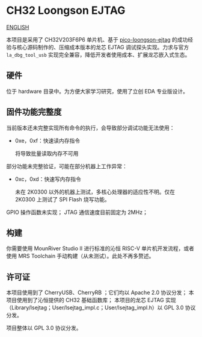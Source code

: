 
# CH32 Loongson EJTAG

[ENGLISH](README.en.md)

本项目是采用了 CH32V203F6P6 单片机、基于 [pico-loongson-ejtag](https://github.com/RigoLigoRLC/pico-loongson-ejtag) 的成功经验与核心源码制作的、压缩成本版本的龙芯 EJTAG 调试探头实现。力求与官方 `la_dbg_tool_usb` 实现完全兼容，降低开发者使用成本、扩展龙芯嵌入式生态。

## 硬件

位于 hardware 目录中。为方便大家学习研究，使用了立创 EDA 专业版设计。

## 固件功能完整度

当前版本还未完整实现所有命令的执行，会导致部分调试功能无法使用：

- 0xe，0xf：快速读内存指令

  将导致批量读取内存不可用

部分功能未完整验证，可能在部分机器上工作异常：

- 0xc，0xd：快速写内存指令

  未在 2K0300 以外的机器上测试，多核心处理器的适应性不明。仅在 2K0300 上测试了 SPI Flash 烧写功能。

GPIO 操作函数未实现；
JTAG 通信速度目前固定为 2MHz；

## 构建

你需要使用 MounRiver Studio II 进行标准的沁恒 RISC-V 单片机开发流程，或者使用 MRS Toolchain 手动构建（从未测试）。此处不再多赘述。

## 许可证

本项目使用到了 CherryUSB、CherryRB ；它们均以 Apache 2.0 协议分发；
本项目使用到了沁恒提供的 CH32 基础函数库；
本项目的龙芯 EJTAG 实现（Library/lsejtag；User/lsejtag_impl.c；User/lsejtag_impl.h）以 GPL 3.0 协议分发。

项目整体以 GPL 3.0 协议分发。

